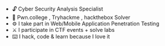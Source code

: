 

- 🔓 Cyber Security Analysis Specialist
- 🐉 Pwn.college , Tryhackme , hackthebox Solver
- ⚙️ I take part in Web/Mobile Application Penetration Testing
- ⚔️ I participate in CTF events + solve labs
- ⌨️ I hack, code & learn because I love it
